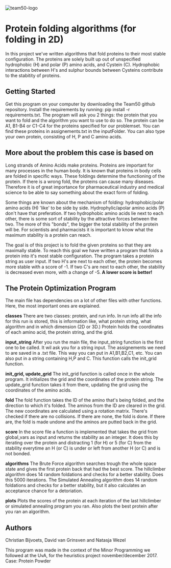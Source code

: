 ![team50-logo](https://github.com/Segouta/Team50/blob/master/doc/logoBanner.png)

# Protein folding algorithms (for folding in 2D)
In this project we've written algorithms that fold proteins to their most stable configuration. The proteins are solely built up out of  unspecified hydrophobic (H) and polar (P) amino acids, and Cystein (C). Hydrophobic interactions between H's and sulphur bounds between Cysteins contribute to the stabitity of proteins. 

## Getting Started
Get this program on your computer by downloading the Team50 github repository. 
Install the requirements by running: pip install -r requirements.txt.
The program will ask you 2 things: the protein that you want to fold and the algorithm you want to use to do so. The protein can be A1, B1-B4 or C1-C4 for the proteins specified for our problemset. You can find these proteins in assignements.txt in the inputFolder. You can also type your own protein, consisting of H, P and C amino acids.

## More about the problem this case is based on
Long strands of Amino Acids make proteins. Proteins are important for many processes in the human body. It is known that proteins in body cells are folded in specific ways. These foldings determine the functioning of the protein. If there is a wrong fold, the proteins can cause many diseases. Therefore it is of great importance for pharmaceutical industry and medical science to be able to say something about the exact form of folding.

Some things are known about the mechanism of folding: hydrophobic/polar amino acids (H) 'like' to be side by side. Hydrophylic/apolar amino acids (P) don't have that preferation. If two hydrophobic amino acids lie next to each other, there is some sort of stability by the attractive forces between the two. The more of this "bonds", the bigger the total stability of the protein will be. For scientists and pharmacists it is important to know what the maximum stability is a protein can reach.

The goal is of this project is to fold the given proteins so that they are maximally stable. To reach this goal we have written a program that folds a protein into it's most stable configuration. The program takes a protein string as user input. If two H's are next to each other, the protein becomes more stable with a score of -1. If two C's are next to each other, the stability is decreased even more, with a change of -5. **A lower score is better!**

## The Protein Optimization Program
The main file has dependencies on a lot of other files with other functions. Here, the most important ones are explained.

**classes**
There are two classes: protein, and run info. In run info all the info for this run is stored, this is information like, what protein string, what algorithm and in which dimension (2D or 3D.)
Protein holds the coordinates of each amino acid, the protein string, and the grid.

**input_string**
After you run the main file, the input_string function is the first one to be called. It wil ask you for a string input. The assignements we need to are saved in a .txt file. This way you can put in A1,B1,B2,C1, etc. You can also put in a string containing H,P and C. This function calls the init_grid function.

**init_grid, update_grid**
The init_grid function is called once in the whole program. It initializes the grid and the coordinates of the protein string. The update_grid function takes it from there, updating the grid using the coordinates of the amino acids.

**fold**
The fold function takes the ID of the amino that's being folded, and the direction to which it's folded. The aminos from the ID are cleared in the grid. The new coordinates are calculated using a rotation matrix. There's checked if there are no collisions. If there are none, the fold is done. If there are, the fold is made undone and the aminos are putted back in the grid.

**score**
In the score file a function is implemented that takes the grid from global_vars as input and returns the stability as an integer. It does this by iterating over the protein and distracting 1 (for H) or 5 (for C) from the stability everytime an H (or C) is under or left from another H (or C) and is not bonded.

**algorithms**
The Brute Force algorithm searches trough the whole space state and gives the first protein back that had the best score.
The hillclimber algorithm does 14 random foldations and checks for a better stability. Does this 5000 iterations.
The Simulated Annealing algorithm does 14 random foldations and checks for a better stability, but it also calculates an acceptance chance for a detoriation.

**plots**
Plots the scores of the protein at each iteration of the last hillclimber or simulated annealing program you ran.
Also plots the best protein after you ran an algorithm.

## Authors
Christian Bijvoets, David van Grinsven and Natasja Wezel

This program was made in the context of the Minor Programming we followed at the UvA, for the heuristics project november/december 2017.
Case: Protein Powder
